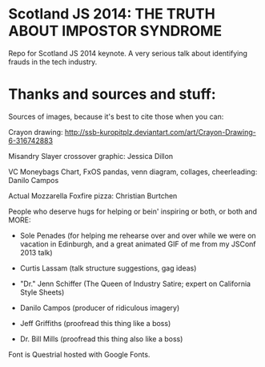 Scotland JS 2014: THE TRUTH ABOUT IMPOSTOR SYNDROME
===============

Repo for Scotland JS 2014 keynote. A very serious talk about identifying frauds in the tech industry.

Thanks and sources and stuff:
=============================

Sources of images, because it's best to cite those when you can:

Crayon drawing: http://ssb-kuropitplz.deviantart.com/art/Crayon-Drawing-6-316742883

Misandry Slayer crossover graphic: Jessica Dillon

VC Moneybags Chart, FxOS pandas, venn diagram, collages, cheerleading: Danilo Campos

Actual Mozzarella Foxfire pizza: Christian Burtchen

People who deserve hugs for helping or bein' inspiring or both, or both and MORE:

- Sole Penades (for helping me rehearse over and over while we were on vacation in Edinburgh, and a great animated GIF of me from my JSConf 2013 talk)

- Curtis Lassam (talk structure suggestions, gag ideas)

- "Dr." Jenn Schiffer (The Queen of Industry Satire; expert on California Style Sheets)

- Danilo Campos (producer of ridiculous imagery)

- Jeff Griffiths (proofread this thing like a boss)

- Dr. Bill Mills (proofread this thing also like a boss)

Font is Questrial hosted with Google Fonts.





